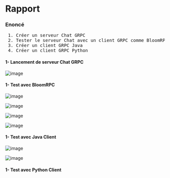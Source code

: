 # Rapport

<h3> Enoncé </h3>
<pre>
 1. Créer un serveur Chat GRPC
 2. Tester le serveur Chat avec un client GRPC comme BloomRPC
 3. Créer un client GRPC Java
 4. Créer un client GRPC Python
</pre>


<h4>1- Lancement de serveur Chat GRPC </h4>

![image](https://user-images.githubusercontent.com/85403056/228092337-d6bcdac2-63f0-4711-acf4-ec23d995da77.png)


<h4>1- Test avec BloomRPC </h4>

![image](https://user-images.githubusercontent.com/85403056/228092470-0bfbbe49-f542-4e7b-a716-32cdf0a05f4e.png)

![image](https://user-images.githubusercontent.com/85403056/228092932-e4d7c83a-5765-48b1-ba1a-0cb009fbf707.png)


![image](https://user-images.githubusercontent.com/85403056/228092603-03fe3e51-c2eb-471d-86d8-d190a9f79446.png)

![image](https://user-images.githubusercontent.com/85403056/228092631-ba813b57-aa49-4e40-bb9c-ca5d80bb38b5.png)


<h4>1- Test avec Java Client </h4>

![image](https://user-images.githubusercontent.com/85403056/228093166-76427b41-6323-459f-b3c1-043ed1a325b4.png)

![image](https://user-images.githubusercontent.com/85403056/228093197-7b60ef8f-8570-4fac-a412-2e3329b71827.png)


<h4>1- Test avec Python Client </h4>
